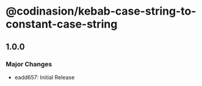 # @codinasion/kebab-case-string-to-constant-case-string

## 1.0.0

### Major Changes

- eadd657: Initial Release
